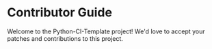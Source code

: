 # Contributor Guide

Welcome to the Python-CI-Template project! We'd love to accept your patches and
contributions to this project.
